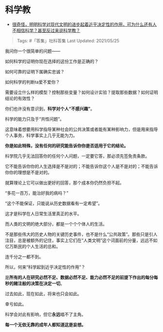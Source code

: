 # 科学教

- [很奇怪，明明科学对现代文明的进步起着近乎决定性的作用，可为什么还有人不相信科学？甚至反过来说科学教？](https://www.zhihu.com/question/412370246/answer/1564220930)

>Tags: #「答集」社科答集
>Last Updated: 2021/05/25

我问你一个很简单的问题——

如何科学的证明你现在选择的这份工作是正确的？

如何可靠的证明下属确实忠诚？

如何科学的判断ta爱不爱你？

需要设立什么样的模型？控制那些变量？如何设计实验？提取那些数据？如何证明结论的有效性？

你们也许没有意识到，**科学对个人“不感兴趣”**。

科学的能力只及于“共性问题”。

这意味着想要用科学指导某种社会的公共决策或者能有某种影响力，但是用来指导个人事务，科学事实上几乎无能为力。

**你是如此特殊，没有任何的研究能告诉你你是否适用于它的结论。**

科学院几乎无法回答你的任何个人问题，一定要它答，那必须先签免责条款。

它不能告诉你你的人生选择是不是对的；不能告诉你这个人是不是对的；不能告诉你你的理想是不是对的。

就算理论上它可以做出更好的回答，那个成本你仍然负担不起。

“多花一百万，能治好我的病吗？”

“这个不能保证，只能说从历史数据看有一定希望”。

这才是科学在人日常生活里真正的水平。

而人类的文明的绝大部分，都是一个个个体人的生活。

不是那些伟大的历史人物的关键历史事件，也不是什么“公共政策”。那些只是引人注目，总是被额外的记住，事实上它们在“人类文明”这个词面前的分量，远远不如亿万斯民的个人生活的总和。

连千分之一都不到。

所以，何来“科学起到近乎决定性的作用”？

是**所有的人在研究必然不足、数据必然不足、能力必然不足的前提下作出的每分每秒的赌注般的决策在决定一切**。

过去如此，现在如此，将来也只会如此。

幸亏如此。

科学会对此有影响，但它**永远**唱不了主角。

**每一个无依无靠的成年人都知道这是妄想。**